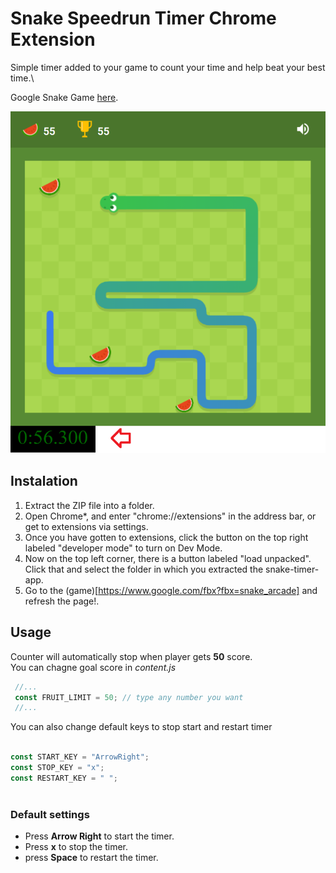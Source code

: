 # Snake Speedrun Timer Chrome Extension

Simple timer added to your game to count your time and help beat your best time.\

Google Snake Game [here](https://www.google.com/fbx?fbx=snake_arcade).

![preview](https://raw.githubusercontent.com/kubo550/game-speedrun-timer/master/snake-preview.png)

## Instalation 

 1. Extract the ZIP file into a folder.
 2. Open Chrome*, and enter "chrome://extensions" in the address bar, or get to extensions via settings.
 3. Once you have gotten to extensions, click the button on the top right labeled "developer mode" to turn on Dev Mode.
 4. Now on the top left corner, there is a button labeled "load unpacked". Click that and select the folder in which you extracted the snake-timer-app.
 5. Go to the (game)[https://www.google.com/fbx?fbx=snake_arcade] and refresh the page!.


## Usage

Counter will automatically stop when player gets **50** score. \
You can chagne goal score in *content.js* 

```javascript
 //...
 const FRUIT_LIMIT = 50; // type any number you want
 //...
```

You can also change default keys to stop start and restart timer 

```javascript

const START_KEY = "ArrowRight";
const STOP_KEY = "x";
const RESTART_KEY = " ";
 
```

### Default settings

- Press **Arrow Right** to start the timer.
- Press **x** to stop the timer.
- press **Space** to restart the timer.
